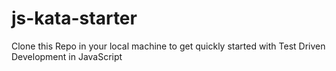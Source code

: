 # js-kata-starter
Clone this Repo in your local machine to get quickly started with Test Driven Development in JavaScript
